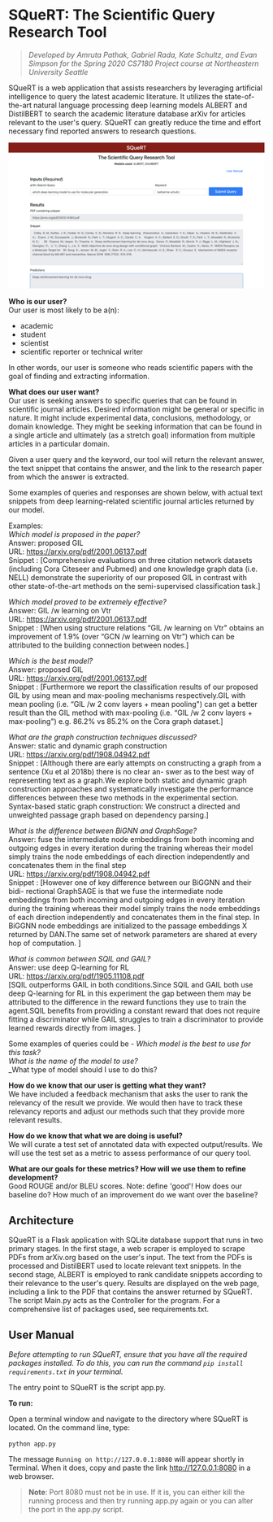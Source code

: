 # SQueRT: The Scientific Query Research Tool

> _Developed by Amruta Pathak, Gabriel Rada, Kate Schultz, and Evan Simpson for the Spring 2020 CS7180 Project course at Northeastern University Seattle_

SQueRT is a web application that assists researchers by leveraging artificial intelligence to query the latest academic literature. It utilizes the state-of-the-art natural language processing deep learning models ALBERT and DistilBERT to search the academic literature database arXiv for articles  relevant to the user's query. SQueRT can greatly reduce the time and effort necessary find reported answers to research questions.

![SQueRT_UI](https://github.com/amrutabpathak/SQueRT/blob/master/images/Molecular_generation.png)

**Who is our user?**\
Our user is most likely to be a(n):
* academic
* student
* scientist
* scientific reporter or technical writer

In other words, our user is someone who reads scientific papers with the goal of finding and extracting information.

**What does our user want?**\
Our user is seeking answers to specific queries that can be found in scientific journal articles. Desired information might be general or specific in nature. It might include experimental data, conclusions, methodology, or domain knowledge. They might be seeking information that can be found in a single article and ultimately (as a stretch goal) information from multiple articles in a particular domain.

Given a user query and the keyword, our tool will return the relevant answer, the text snippet that contains the answer, and the link to the research paper from which the answer is extracted.


  Some examples of queries and responses are shown below, with actual text snippets from deep learning-related scientific journal articles returned by our model.

Examples:\
_Which model is proposed in the paper?_\
Answer: proposed GIL \
URL: https://arxiv.org/pdf/2001.06137.pdf \
Snippet : [Comprehensive evaluations on three citation network datasets (including Cora  Citeseer  and Pubmed) and one knowledge graph data (i.e.  NELL) demonstrate the superiority of our proposed GIL in contrast with other state-of-the-art methods on the semi-supervised classification task.]

_Which model proved to be extremely effective?_\
Answer: GIL /w learning on Vtr \
URL: https://arxiv.org/pdf/2001.06137.pdf \
Snippet : [When using structure relations  “GIL /w learning on Vtr" obtains an improvement of 1.9% (over “GCN /w learning on Vtr”)  which can be attributed to the building connection between nodes.]

_Which is the best model?_\
Answer: proposed GIL \
URL: https://arxiv.org/pdf/2001.06137.pdf \
Snippet : [Furthermore  we report the classification results of our proposed GIL by using mean and max-pooling mechanisms  respectively.GIL with mean pooling (i.e.  “GIL /w 2 conv layers + mean pooling") can get a better result than the GIL method with max-pooling (i.e.  “GIL /w 2 conv layers + max-pooling")  e.g.  86.2% vs 85.2% on the Cora graph dataset.]

_What are the graph construction techniques discussed?_\
Answer: static and dynamic graph construction \
URL: https://arxiv.org/pdf/1908.04942.pdf \
Snippet : [Although there are early attempts on constructing a graph from a sentence (Xu et al  2018b)  there is no clear an- swer as to the best way of representing text as a graph.We explore both static and dynamic graph construction approaches  and systematically investigate the performance differences between these two methods in the experimental section. Syntax-based static graph construction: We construct a directed and unweighted passage graph based on dependency parsing.]

_What is the difference between BiGNN and GraphSage?_\
Answer: fuse the intermediate node embeddings from both incoming and outgoing edges in every iteration during the training  whereas their model simply trains the node embeddings of each direction independently and concatenates them in the final step \
URL: https://arxiv.org/pdf/1908.04942.pdf \
Snippet : [However  one of key difference between our BiGGNN and their bidi- rectional GraphSAGE is that we fuse the intermediate node embeddings from both incoming and outgoing edges in every iteration during the training  whereas their model simply trains the node embeddings of each direction independently and concatenates them in the final step. In BiGGNN  node embeddings are initialized to the passage embeddings X returned by DAN.The same set of network parameters are shared at every hop of computation.
]

_What is common between SQIL and GAIL?_\
Answer: use deep Q-learning for RL \
URL: https://arxiv.org/pdf/1905.11108.pdf \
[SQIL outperforms GAIL in both conditions.Since SQIL and GAIL both use deep Q-learning for RL in this experiment  the gap between them may be attributed to the difference in the reward functions they use to train the agent.SQIL benefits from providing a constant reward that does not require fitting a discriminator  while GAIL struggles to train a discriminator to provide learned rewards directly from images.
]

Some examples of queries could be - 
_Which model is the best to use for this task?_\
_What is the name of the model to use?_ \
_What type of model should I use to do this?

**How do we know that our user is getting what they want?**\
We have included a feedback mechanism that asks the user to rank the relevancy of the result we provide. We would then have to track these relevancy reports and adjust our methods such that they provide more relevant results.

**How do we know that what we are doing is useful?**\
We will curate a test set of annotated data with expected output/results. We will use the test set as a metric to assess performance of our query tool. 

**What are our goals for these metrics? How will we use them to refine development?**\
Good ROUGE and/or BLEU scores. Note: define 'good'! How does our baseline do? How much of an improvement do we want over the baseline?

## Architecture
SQueRT is a Flask application with SQLite database support that runs in two primary stages. In the first stage, a web scraper is employed to scrape PDFs from arXiv.org based on the user's input. The text from the PDFs is processed and DistilBERT used to locate relevant text snippets. In the second stage, ALBERT is employed to rank candidate snippets according to their relevance to the user's query. Results are displayed on the web page, including a link to the PDF that contains the answer returned by SQueRT. The script Main.py acts as the Controller for the program. For a comprehensive list of packages used, see requirements.txt.

## User Manual
_Before attempting to run SQueRT, ensure that you have all the required packages installed. To do this, you can run the command ```pip install requirements.txt``` in your terminal._

The entry point to SQueRT is the script app.py.

**To run:**

Open a terminal window and navigate to the directory where SQueRT is located. On the command line, type:

```python app.py``` 

The message ```Running on http://127.0.0.1:8080``` will appear shortly in Terminal. When it does, copy and paste the link http://127.0.0.1:8080 in a web browser.

> **Note**: Port 8080 must not be in use. If it is, you can either kill the running process and then try running app.py again or you can alter the port in the app.py script.
	
